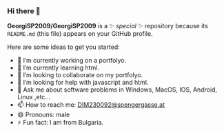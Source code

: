 ### Hi there 👋


**GeorgiSP2009/GeorgiSP2009** is a ✨ _special_ ✨ repository because its `README.md` (this file) appears on your GitHub profile.

Here are some ideas to get you started:

- 🔭 I’m currently working on a portfolyo.
- 🌱 I’m currently learning html.
- 👯 I’m looking to collaborate on my portfolyo.
- 🤔 I’m looking for help with javascript and html.
- 💬 Ask me about software problems in Windows, MacOS, IOS, Android, Linux ,etc...
- 📫 How to reach me: DIM230092@spengergasse.at
- 😄 Pronouns: male
- ⚡ Fun fact: I am from Bulgaria.
